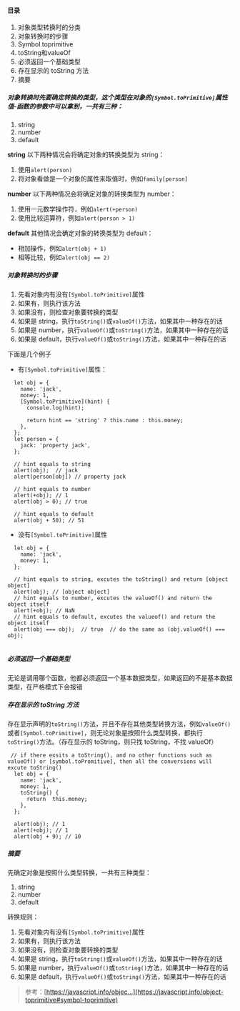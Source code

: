 #### 目录

1. 对象类型转换时的分类
2. 对象转换时的步骤
3. Symbol.toprimitive
4. toString和valueOf
5. 必须返回一个基础类型
6. 存在显示的 toString 方法
7. 摘要

##### 对象转换时先要确定转换的类型，这个类型在对象的`[Symbol.toPrimitive]`属性值-函数的参数中可以拿到，一共有三种：

1. string
2. number
3. default

**string**
以下两种情况会将确定对象的转换类型为 string：

1. 使用`alert(person)`
2. 将对象看做是一个对象的属性来取值时，例如`family[person]`

**number**
以下两种情况会将确定对象的转换类型为 number：

1. 使用一元数学操作符，例如`alert(+person)`
2. 使用比较运算符，例如`alert(person > 1)`

**default**
其他情况会确定对象的转换类型为 default：

- 相加操作，例如`alert(obj + 1)`
- 相等比较，例如`alert(obj == 2)`

##### 对象转换时的步骤

1. 先看对象内有没有`[Symbol.toPrimitive]`属性
2. 如果有，则执行该方法
3. 如果没有，则检查对象要转换的类型
4. 如果是 string，执行`toString()`或`valueOf()`方法，如果其中一种存在的话
5. 如果是 number，执行`valueOf()`或`toString()`方法，如果其中一种存在的话
6. 如果是 default，执行`valueOf()`或`toString()`方法，如果其中一种存在的话

下面是几个例子

- 有`[Symbol.toPrimitive]`属性：

```
  let obj = {
    name: 'jack',
    money: 1,
    [Symbol.toPrimitive](hint) {
      console.log(hint);

      return hint == 'string' ? this.name : this.money;
    },
  };
  let person = {
    jack: 'property jack',
  };

  // hint equals to string
  alert(obj);  // jack
  alert(person[obj]) // property jack

  // hint equals to number
  alert(+obj); // 1
  alert(obj > 0); // true

  // hint equals to default
  alert(obj + 50); // 51
```

- 没有`[Symbol.toPrimitive]`属性

```
  let obj = {
    name: 'jack',
    money: 1,
  };

  // hint equals to string, excutes the toString() and return [object object]
  alert(obj); // [object object]
  // hint equals to number, excutes the valueOf() and return the object itself
  alert(+obj); // NaN  
  // hint equals to default, excutes the valueof() and return the object itself
  alert(obj === obj);  // true  // do the same as (obj.valueOf() === obj);
  
```

##### 必须返回一个基础类型

无论是调用哪个函数，他都必须返回一个基本数据类型，如果返回的不是基本数据类型，在严格模式下会报错

##### 存在显示的 toString 方法

存在显示声明的`toString()`方法，并且不存在其他类型转换方法，例如`valueOf()`或者`[Symbol.toPrimitive]`，则无论对象是按照什么类型转换，都执行`toString()`方法。（存在显示的 toString，则只找 toString，不找 valueOf）

```
 // if there exsits a toString(), and no other functions such as valueOf() or [symbol.toPromitive], then all the conversions will excute toString()
  let obj = {
    name: 'jack',
    money: 1,
    toString() {
      return  this.money;
    },
  };

  alert(obj); // 1
  alert(+obj); // 1 
  alert(obj + 9); // 10
```

##### 摘要

先确定对象是按照什么类型转换，一共有三种类型：

1. string
2. number
3. default

转换规则：

1. 先看对象内有没有`[Symbol.toPrimitive]`属性
2. 如果有，则执行该方法
3. 如果没有，则检查对象要转换的类型
4. 如果是 string，执行`toString()`或`valueOf()`方法，如果其中一种存在的话
5. 如果是 number，执行`valueOf()`或`toString()`方法，如果其中一种存在的话
6. 如果是 default，执行`valueOf()`或`toString()`方法，如果其中一种存在的话

> 参考：[https://javascript.info/objec...](https://javascript.info/object-toprimitive#symbol-toprimitive)